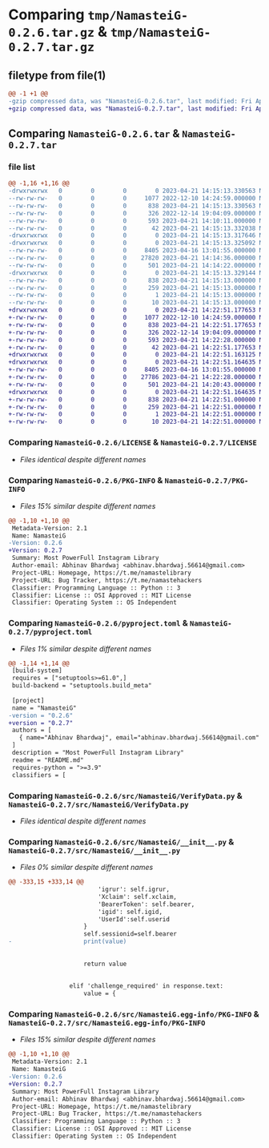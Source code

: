 # Comparing `tmp/NamasteiG-0.2.6.tar.gz` & `tmp/NamasteiG-0.2.7.tar.gz`

## filetype from file(1)

```diff
@@ -1 +1 @@
-gzip compressed data, was "NamasteiG-0.2.6.tar", last modified: Fri Apr 21 14:15:13 2023, max compression
+gzip compressed data, was "NamasteiG-0.2.7.tar", last modified: Fri Apr 21 14:22:51 2023, max compression
```

## Comparing `NamasteiG-0.2.6.tar` & `NamasteiG-0.2.7.tar`

### file list

```diff
@@ -1,16 +1,16 @@
-drwxrwxrwx   0        0        0        0 2023-04-21 14:15:13.330563 NamasteiG-0.2.6/
--rw-rw-rw-   0        0        0     1077 2022-12-10 14:24:59.000000 NamasteiG-0.2.6/LICENSE
--rw-rw-rw-   0        0        0      838 2023-04-21 14:15:13.330563 NamasteiG-0.2.6/PKG-INFO
--rw-rw-rw-   0        0        0      326 2022-12-14 19:04:09.000000 NamasteiG-0.2.6/README.md
--rw-rw-rw-   0        0        0      593 2023-04-21 14:10:11.000000 NamasteiG-0.2.6/pyproject.toml
--rw-rw-rw-   0        0        0       42 2023-04-21 14:15:13.332038 NamasteiG-0.2.6/setup.cfg
-drwxrwxrwx   0        0        0        0 2023-04-21 14:15:13.317646 NamasteiG-0.2.6/src/
-drwxrwxrwx   0        0        0        0 2023-04-21 14:15:13.325092 NamasteiG-0.2.6/src/NamasteiG/
--rw-rw-rw-   0        0        0     8405 2023-04-16 13:01:55.000000 NamasteiG-0.2.6/src/NamasteiG/VerifyData.py
--rw-rw-rw-   0        0        0    27820 2023-04-21 14:14:36.000000 NamasteiG-0.2.6/src/NamasteiG/__init__.py
--rw-rw-rw-   0        0        0      501 2023-04-21 14:14:22.000000 NamasteiG-0.2.6/src/NamasteiG/example.py
-drwxrwxrwx   0        0        0        0 2023-04-21 14:15:13.329144 NamasteiG-0.2.6/src/NamasteiG.egg-info/
--rw-rw-rw-   0        0        0      838 2023-04-21 14:15:13.000000 NamasteiG-0.2.6/src/NamasteiG.egg-info/PKG-INFO
--rw-rw-rw-   0        0        0      259 2023-04-21 14:15:13.000000 NamasteiG-0.2.6/src/NamasteiG.egg-info/SOURCES.txt
--rw-rw-rw-   0        0        0        1 2023-04-21 14:15:13.000000 NamasteiG-0.2.6/src/NamasteiG.egg-info/dependency_links.txt
--rw-rw-rw-   0        0        0       10 2023-04-21 14:15:13.000000 NamasteiG-0.2.6/src/NamasteiG.egg-info/top_level.txt
+drwxrwxrwx   0        0        0        0 2023-04-21 14:22:51.177653 NamasteiG-0.2.7/
+-rw-rw-rw-   0        0        0     1077 2022-12-10 14:24:59.000000 NamasteiG-0.2.7/LICENSE
+-rw-rw-rw-   0        0        0      838 2023-04-21 14:22:51.177653 NamasteiG-0.2.7/PKG-INFO
+-rw-rw-rw-   0        0        0      326 2022-12-14 19:04:09.000000 NamasteiG-0.2.7/README.md
+-rw-rw-rw-   0        0        0      593 2023-04-21 14:22:28.000000 NamasteiG-0.2.7/pyproject.toml
+-rw-rw-rw-   0        0        0       42 2023-04-21 14:22:51.177653 NamasteiG-0.2.7/setup.cfg
+drwxrwxrwx   0        0        0        0 2023-04-21 14:22:51.163125 NamasteiG-0.2.7/src/
+drwxrwxrwx   0        0        0        0 2023-04-21 14:22:51.164635 NamasteiG-0.2.7/src/NamasteiG/
+-rw-rw-rw-   0        0        0     8405 2023-04-16 13:01:55.000000 NamasteiG-0.2.7/src/NamasteiG/VerifyData.py
+-rw-rw-rw-   0        0        0    27786 2023-04-21 14:22:28.000000 NamasteiG-0.2.7/src/NamasteiG/__init__.py
+-rw-rw-rw-   0        0        0      501 2023-04-21 14:20:43.000000 NamasteiG-0.2.7/src/NamasteiG/example.py
+drwxrwxrwx   0        0        0        0 2023-04-21 14:22:51.164635 NamasteiG-0.2.7/src/NamasteiG.egg-info/
+-rw-rw-rw-   0        0        0      838 2023-04-21 14:22:51.000000 NamasteiG-0.2.7/src/NamasteiG.egg-info/PKG-INFO
+-rw-rw-rw-   0        0        0      259 2023-04-21 14:22:51.000000 NamasteiG-0.2.7/src/NamasteiG.egg-info/SOURCES.txt
+-rw-rw-rw-   0        0        0        1 2023-04-21 14:22:51.000000 NamasteiG-0.2.7/src/NamasteiG.egg-info/dependency_links.txt
+-rw-rw-rw-   0        0        0       10 2023-04-21 14:22:51.000000 NamasteiG-0.2.7/src/NamasteiG.egg-info/top_level.txt
```

### Comparing `NamasteiG-0.2.6/LICENSE` & `NamasteiG-0.2.7/LICENSE`

 * *Files identical despite different names*

### Comparing `NamasteiG-0.2.6/PKG-INFO` & `NamasteiG-0.2.7/PKG-INFO`

 * *Files 15% similar despite different names*

```diff
@@ -1,10 +1,10 @@
 Metadata-Version: 2.1
 Name: NamasteiG
-Version: 0.2.6
+Version: 0.2.7
 Summary: Most PowerFull Instagram Library
 Author-email: Abhinav Bhardwaj <abhinav.bhardwaj.56614@gmail.com>
 Project-URL: Homepage, https://t.me/namastelibrary
 Project-URL: Bug Tracker, https://t.me/namastehackers
 Classifier: Programming Language :: Python :: 3
 Classifier: License :: OSI Approved :: MIT License
 Classifier: Operating System :: OS Independent
```

### Comparing `NamasteiG-0.2.6/pyproject.toml` & `NamasteiG-0.2.7/pyproject.toml`

 * *Files 1% similar despite different names*

```diff
@@ -1,14 +1,14 @@
 [build-system]
 requires = ["setuptools>=61.0",]
 build-backend = "setuptools.build_meta"
 
 [project]
 name = "NamasteiG"
-version = "0.2.6"
+version = "0.2.7"
 authors = [
   { name="Abhinav Bhardwaj", email="abhinav.bhardwaj.56614@gmail.com" },
 ]
 description = "Most PowerFull Instagram Library"
 readme = "README.md"
 requires-python = ">=3.9"
 classifiers = [
```

### Comparing `NamasteiG-0.2.6/src/NamasteiG/VerifyData.py` & `NamasteiG-0.2.7/src/NamasteiG/VerifyData.py`

 * *Files identical despite different names*

### Comparing `NamasteiG-0.2.6/src/NamasteiG/__init__.py` & `NamasteiG-0.2.7/src/NamasteiG/__init__.py`

 * *Files 0% similar despite different names*

```diff
@@ -333,15 +333,14 @@
                         'igrur': self.igrur,
                         'Xclaim': self.xclaim,
                         'BearerToken': self.bearer,
                         'igid': self.igid,
                         'UserId':self.userid
                     }
                     self.sessionid=self.bearer
-                    print(value)
 
 
                     return value
 
 
                 elif 'challenge_required' in response.text:
                     value = {
```

### Comparing `NamasteiG-0.2.6/src/NamasteiG.egg-info/PKG-INFO` & `NamasteiG-0.2.7/src/NamasteiG.egg-info/PKG-INFO`

 * *Files 15% similar despite different names*

```diff
@@ -1,10 +1,10 @@
 Metadata-Version: 2.1
 Name: NamasteiG
-Version: 0.2.6
+Version: 0.2.7
 Summary: Most PowerFull Instagram Library
 Author-email: Abhinav Bhardwaj <abhinav.bhardwaj.56614@gmail.com>
 Project-URL: Homepage, https://t.me/namastelibrary
 Project-URL: Bug Tracker, https://t.me/namastehackers
 Classifier: Programming Language :: Python :: 3
 Classifier: License :: OSI Approved :: MIT License
 Classifier: Operating System :: OS Independent
```

